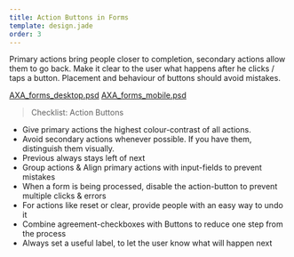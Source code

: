 ```yaml
---
title: Action Buttons in Forms
template: design.jade
order: 3
---
```



Primary actions bring people closer to completion, secondary actions allow them to go back. Make it clear to the user what happens after he clicks / taps a button. Placement and behaviour of buttons should avoid mistakes.

<span class="downloads" >
  <a href="../psd/AXA_forms_desktop.psd" class="downloads__link" >AXA_forms_desktop.psd</a>
  <a href="../psd/AXA_forms_desktop.psd" class="downloads__link" >AXA_forms_mobile.psd</a>
</span>

>Checklist: Action Buttons
- Give primary actions the highest colour-contrast of all actions.
- Avoid secondary actions whenever possible. If you have them, distinguish them visually.
- Previous always stays left of next
- Group actions & Align primary actions with input-fields to prevent mistakes
- When a form is being processed, disable the action-button to prevent multiple clicks & errors
- For actions like reset or clear, provide people with an easy way to undo it
- Combine agreement-checkboxes with Buttons to reduce one step from the process
- Always set a useful label, to let the user know what will happen next
<!-- Copyright AXA Versicherungen AG 2015 -->
